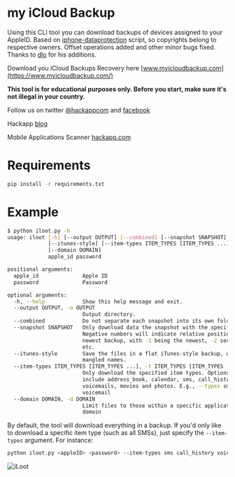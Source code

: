 my iCloud Backup
=====

Using this CLI tool you can download backups of devices assigned to your AppleID. Based on [iphone-dataprotection](https://code.google.com/p/iphone-dataprotection/) script, so copyrights belong to respective owners. Offset operations added and other minor bugs fixed. Thanks to [dlo](https://github.com/dlo) for his additions.

Download you iCloud Backups Recovery here [www.myicloudbackup.com](https://www.myicloudbackup.com/)

**This tool is for educational purposes only. Before you start, make sure it's not illegal in your country.**

Follow us on twitter [@hackappcom](https://twitter.com/hackappcom)  and [facebook](https://www.facebook.com/groups/1480690882187595/)

Hackapp [blog](blog.hackapp.com)

Mobile Applications Scanner [hackapp.com](https://hackapp.com)

Requirements
============

```bash
pip install -r requirements.txt
```

Example
======

```bash
$ python iloot.py -h
usage: iloot [-h] [--output OUTPUT] [--combined] [--snapshot SNAPSHOT]
             [--itunes-style] [--item-types ITEM_TYPES [ITEM_TYPES ...]]
             [--domain DOMAIN]
             apple_id password

positional arguments:
  apple_id              Apple ID
  password              Password

optional arguments:
  -h, --help            Show this help message and exit.
  --output OUTPUT, -o OUTPUT
                        Output directory.
  --combined            Do not separate each snapshot into its own folder
  --snapshot SNAPSHOT   Only download data the snapshot with the specified ID.
                        Negative numbers will indicate relative position from
                        newest backup, with -1 being the newest, -2 second,
                        etc.
  --itunes-style        Save the files in a flat iTunes-style backup, with
                        mangled names.
  --item-types ITEM_TYPES [ITEM_TYPES ...], -t ITEM_TYPES [ITEM_TYPES ...]
                        Only download the specified item types. Options
                        include address_book, calendar, sms, call_history,
                        voicemails, movies and photos. E.g., --types sms
                        voicemail
  --domain DOMAIN, -d DOMAIN
                        Limit files to those within a specific application
                        domain
```

By default, the tool will download everything in a backup. If you'd only like to download a specific item type (such as all SMSs), just specify the `--item-types` argument. For instance:

```bash
python iloot.py <appleID> <password> --item-types sms call_history voicemails
```

![iLoot](https://raw.githubusercontent.com/hackappcom/iloot/master/iloot.png "iloot")


